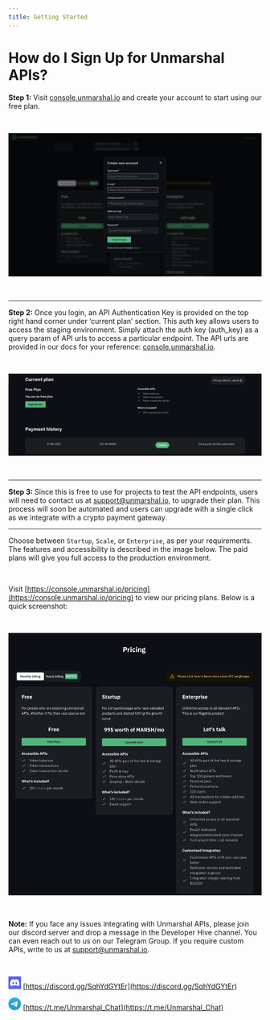 ```yaml
---
title: Getting Started
---
```


# How do I Sign Up for Unmarshal APIs?

**Step 1:** Visit [console.unmarshal.io](https://console.unmarshal.io) and create your account to start using our free plan.

<br/>

![sign-up.png](./images/getting-started/sign-up.png)

<br/>

---
**Step 2:** Once you login, an API Authentication Key is provided on the top right hand corner under ‘current plan’ section. This auth key allows users to access the staging environment. Simply attach the auth key (auth_key) as a query param of API urls to access a particular endpoint. The API urls are provided in our docs for your reference: [console.unmarshal.io](https://console.unmarshal.io).

<br/>

![api-key-details.png](./images/getting-started/api-key-details.png)

<br/>

---

**Step 3:** Since this is free to use for projects to test the API endpoints, users will need to contact us at [support@unmarshal.io](mailto:support@unmarshal.io), to upgrade their plan. This process will soon be automated and users can upgrade with a single click as we integrate with a crypto payment gateway.

---

Choose between `Startup`, `Scale`, or `Enterprise`, as per your requirements. The features and accessibility is described in the image below. The paid plans will give you full access to the production environment.

<br/>

Visit [https://console.unmarshal.io/pricing](https://console.unmarshal.io/pricing) to view our pricing plans. Below is a quick screenshot:

<br/>

![pricing-plan.png](./images/getting-started/pricing-plan.png)

<br/>

**Note:** If you face any issues integrating with Unmarshal APIs, please join our discord server and drop a message in the Developer Hive channel. You can even reach out to us on our Telegram Group. If you require custom APIs, write to us at [support@unmarshal.io](mailto:support@unmarshal.io).

<br/>

![Discord](./images/getting-started/discord.jpeg '#width=25px;') [https://discord.gg/SqhYdGYtEr](https://discord.gg/SqhYdGYtEr)

![Discord](./images/getting-started/teligram.jpeg '#width=25px;') [https://t.me/Unmarshal_Chat](https://t.me/Unmarshal_Chat)
